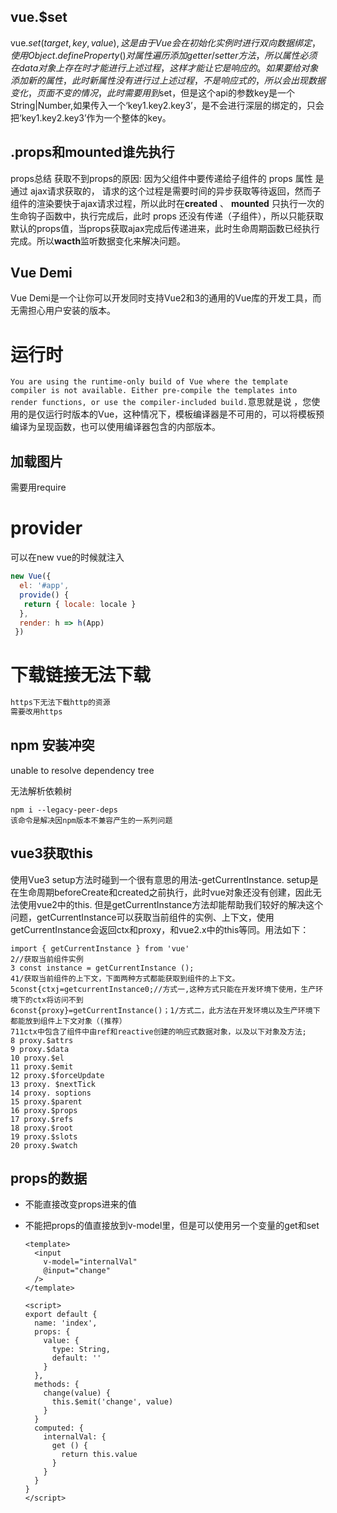 ## vue.$set

vue.$set(target,key,value),这是由于 Vue 会在初始化实例时进行双向数据绑定，使用Object.defineProperty()对属性遍历添加 getter/setter 方法，所以属性必须在 data 对象上存在时才能进行上述过程 ，这样才能让它是响应的。如果要给对象添加新的属性，此时新属性没有进行过上述过程，不是响应式的，所以会出现数据变化，页面不变的情况，此时需要用到$set，但是这个api的参数key是一个String|Number,如果传入一个‘key1.key2.key3’，是不会进行深层的绑定的，只会把‘key1.key2.key3’作为一个整体的key。

## .props和mounted谁先执行

props总结
获取不到props的原因: 因为父组件中要传递给子组件的 props 属性 是通过 ajax请求获取的， 请求的这个过程是需要时间的异步获取等待返回，然而子组件的渲染要快于ajax请求过程，所以此时在**created** 、 **mounted** 只执行一次的生命钩子函数中，执行完成后，此时 props 还没有传递（子组件），所以只能获取默认的props值，当props获取ajax完成后传递进来，此时生命周期函数已经执行完成。所以**wacth**监听数据变化来解决问题。

## Vue Demi

Vue Demi是一个让你可以开发同时支持Vue2和3的通用的Vue库的开发工具，而无需担心用户安装的版本。

# 运行时

`You are using the runtime-only build of Vue where the template compiler is not available. Either pre-compile the templates into render functions, or use the compiler-included build.`意思就是说 ，您使用的是仅运行时版本的Vue，这种情况下，模板编译器是不可用的，可以将模板预编译为呈现函数，也可以使用编译器包含的内部版本。

## 加载图片

需要用require

# provider

可以在new vue的时候就注入

```js
new Vue({
  el: '#app',
  provide() {
   return { locale: locale }
  },
  render: h => h(App)
 })
```

# 下载链接无法下载

```js
https下无法下载http的资源
需要改用https
```

## npm 安装冲突

unable to resolve dependency tree

无法解析依赖树

```
npm i --legacy-peer-deps
该命令是解决因npm版本不兼容产生的一系列问题
```



## vue3获取this

使用Vue3 setup方法时碰到一个很有意思的用法-getCurrentInstance. setup是在生命周期beforeCreate和created之前执行，此时vue对象还没有创建，因此无法使用vue2中的this. 但是getCurrentInstance方法却能帮助我们较好的解决这个问题，getCurrentInstance可以获取当前组件的实例、上下文，使用getCurrentInstance会返回ctx和proxy，和vue2.x中的this等同。用法如下：

```
import { getCurrentInstance } from 'vue'
2//获取当前组件实例
3 const instance = getCurrentInstance ();
41/获取当前组件的上下文，下面两种方式都能获取到组件的上下文。
5const{ctxj=getcurrentInstance0;//方式一,这种方式只能在开发环境下使用，生产环境下的ctx将访问不到
6const{proxy}=getCurrentInstance()；1/方式二，此方法在开发环境以及生产环境下都能放到组件上下文对象（(推荐）
711ctx中包含了组件中由ref和reactive创建的响应式数据对象，以及以下对象及方法;
8 proxy.$attrs
9 proxy.$data
10 proxy.$el
11 proxy.$emit
12 proxy.$forceUpdate
13 proxy. $nextTick
14 proxy. soptions
15 proxy.$parent
16 proxy.$props
17 proxy.$refs
18 proxy.$root
19 proxy.$slots
20 proxy.$watch
```

## props的数据

+ 不能直接改变props进来的值

+ 不能把props的值直接放到v-model里，但是可以使用另一个变量的get和set

  ```vue
  <template>
    <input
      v-model="internalVal"
      @input="change"
    />
  </template>
  
  <script>
  export default {
    name: 'index',
    props: {
      value: { 
        type: String,
        default: ''
      }
    },
    methods: {
      change(value) {
        this.$emit('change', value)
      }
    }
    computed: {
      internalVal: {
        get () {
          return this.value
        }
      }
    }
  }
  </script>
  ```

  
